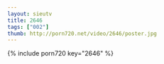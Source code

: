 ```yaml
--- 
layout: sieutv
title: 2646
tags: ["002"]
thumb: http://porn720.net/video/2646/poster.jpg
---
```

{% include porn720 key="2646" %} 
